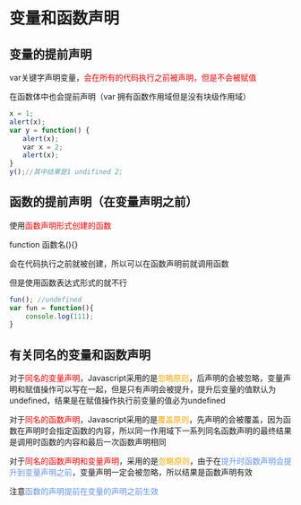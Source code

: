 # 变量和函数声明

## 变量的提前声明

var关键字声明变量，<font color='red'>会在所有的代码执行之前被声明，但是不会被赋值</font>

在函数体中也会提前声明（var 拥有函数作用域但是没有块级作用域）

```javascript
x = 1;
alert(x);
var y = function() {
　　alert(x);
　　var x = 2;
　　alert(x);
}
y();//其中结果是1 undifined 2;
```

## 函数的提前声明（在变量声明之前）

使用<font color='red'>函数声明形式创建的函数</font>

function 函数名(){}

会在代码执行之前就被创建，所以可以在函数声明前就调用函数

但是使用函数表达式形式的就不行

```javascript
fun(); //undefined
var fun = function(){
    console.log(111);
}
```

## 有关同名的变量和函数声明

对于<font color='red'>同名的变量声明</font>，Javascript采用的是<font color='orange'>忽略原则</font>，后声明的会被忽略，变量声明和赋值操作可以写在一起，但是只有声明会被提升，提升后变量的值默认为undefined，结果是在赋值操作执行前变量的值必为undefined

对于<font color='red'>同名的函数声明</font>，Javascript采用的是<font color='orange'>覆盖原则</font>，先声明的会被覆盖，因为函数在声明时会指定函数的内容，所以同一作用域下一系列同名函数声明的最终结果是调用时函数的内容和最后一次函数声明相同

对于<font color='red'>同名的函数声明和变量声明</font>，采用的是<font color='orange'>忽略原则</font>，由于在<font color='cornflowerblue'>提升时函数声明会提升到变量声明之前</font>，变量声明一定会被忽略，所以结果是函数声明有效

注意<font color='cornflowerblue'>函数的声明提前在变量的声明之前生效</font>